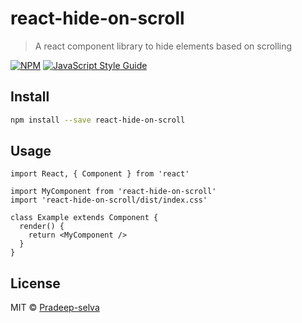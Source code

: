 # react-hide-on-scroll

> A react component library to hide elements based on scrolling

[![NPM](https://img.shields.io/npm/v/react-hide-on-scroll.svg)](https://www.npmjs.com/package/react-hide-on-scroll) [![JavaScript Style Guide](https://img.shields.io/badge/code_style-standard-brightgreen.svg)](https://standardjs.com)

## Install

```bash
npm install --save react-hide-on-scroll
```

## Usage

```tsx
import React, { Component } from 'react'

import MyComponent from 'react-hide-on-scroll'
import 'react-hide-on-scroll/dist/index.css'

class Example extends Component {
  render() {
    return <MyComponent />
  }
}
```

## License

MIT © [Pradeep-selva](https://github.com/Pradeep-selva)
